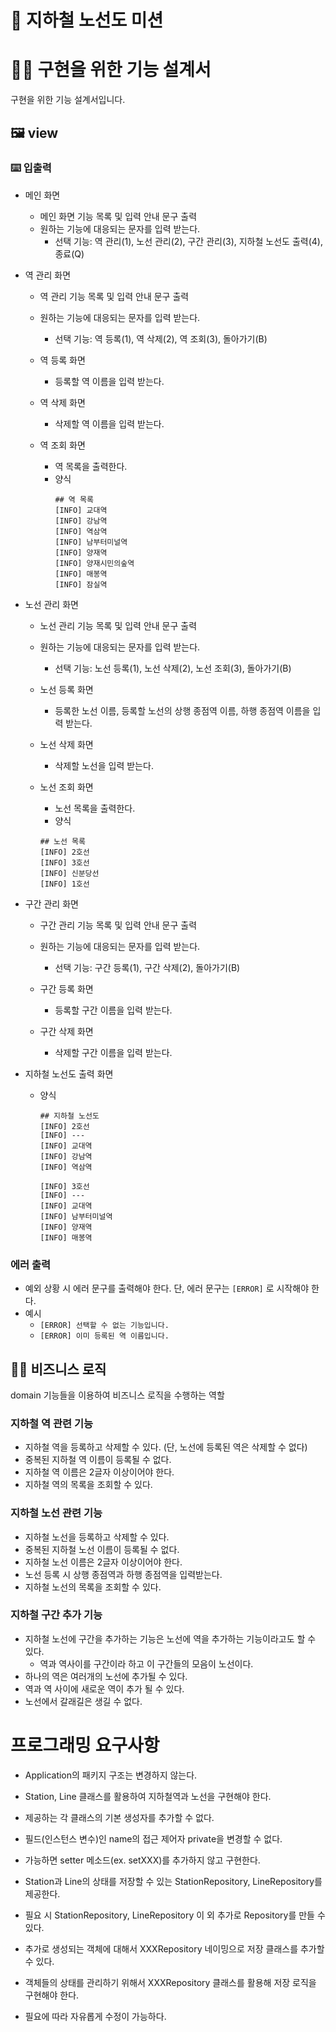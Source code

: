 # 🎄 지하철 노선도 미션

# 🏋️‍♀️ 구현을 위한 기능 설계서

구현을 위한 기능 설계서입니다.

## 🖼️ view

### ⌨️ 입출력

* 메인 화면
    * 메인 화면 기능 목록 및 입력 안내 문구 출력
    * 원하는 기능에 대응되는 문자를 입력 받는다.
        * 선택 기능: 역 관리(1), 노선 관리(2), 구간 관리(3), 지하철 노선도 출력(4), 종료(Q)

* 역 관리 화면
    * 역 관리 기능 목록 및 입력 안내 문구 출력
    * 원하는 기능에 대응되는 문자를 입력 받는다.
        * 선택 기능: 역 등록(1), 역 삭제(2), 역 조회(3), 돌아가기(B)

    * 역 등록 화면
        * 등록할 역 이름을 입력 받는다.
    * 역 삭제 화면
        * 삭제할 역 이름을 입력 받는다.
    * 역 조회 화면
        * 역 목록을 출력한다.
        * 양식
             ```
             ## 역 목록
             [INFO] 교대역 
             [INFO] 강남역
             [INFO] 역삼역
             [INFO] 남부터미널역
             [INFO] 양재역
             [INFO] 양재시민의숲역
             [INFO] 매봉역
             [INFO] 잠실역
             ```

* 노선 관리 화면
    * 노선 관리 기능 목록 및 입력 안내 문구 출력
    * 원하는 기능에 대응되는 문자를 입력 받는다.
        * 선택 기능: 노선 등록(1), 노선 삭제(2), 노선 조회(3), 돌아가기(B)

    * 노선 등록 화면
        * 등록한 노선 이름, 등록할 노선의 상행 종점역 이름, 하행 종점역 이름을 입력 받는다.
    * 노선 삭제 화면
        * 삭제할 노선을 입력 받는다.
    * 노선 조회 화면
        * 노선 목록을 출력한다.
        * 양식
        ```
        ## 노선 목록
        [INFO] 2호선
        [INFO] 3호선
        [INFO] 신분당선
        [INFO] 1호선
        ```

* 구간 관리 화면
    * 구간 관리 기능 목록 및 입력 안내 문구 출력
    * 원하는 기능에 대응되는 문자를 입력 받는다.
        * 선택 기능: 구간 등록(1), 구간 삭제(2), 돌아가기(B)

    * 구간 등록 화면
        * 등록할 구간 이름을 입력 받는다.
    * 구간 삭제 화면
        * 삭제할 구간 이름을 입력 받는다.

* 지하철 노선도 출력 화면
    * 양식
      ```
      ## 지하철 노선도
      [INFO] 2호선
      [INFO] ---
      [INFO] 교대역
      [INFO] 강남역
      [INFO] 역삼역
      
      [INFO] 3호선
      [INFO] ---
      [INFO] 교대역
      [INFO] 남부터미널역
      [INFO] 양재역
      [INFO] 매봉역
      ```

### 에러 출력

* 예외 상황 시 에러 문구를 출력해야 한다. 단, 에러 문구는 `[ERROR]` 로 시작해야 한다.
* 예시
    * `[ERROR] 선택할 수 없는 기능입니다.`
    * `[ERROR] 이미 등록된 역 이름입니다.`

## 👨‍🍳 비즈니스 로직

domain 기능들을 이용하여 비즈니스 로직을 수행하는 역할

### 지하철 역 관련 기능

- 지하철 역을 등록하고 삭제할 수 있다. (단, 노선에 등록된 역은 삭제할 수 없다)
- 중복된 지하철 역 이름이 등록될 수 없다.
- 지하철 역 이름은 2글자 이상이어야 한다.
- 지하철 역의 목록을 조회할 수 있다.

### 지하철 노선 관련 기능

- 지하철 노선을 등록하고 삭제할 수 있다.
- 중복된 지하철 노선 이름이 등록될 수 없다.
- 지하철 노선 이름은 2글자 이상이어야 한다.
- 노선 등록 시 상행 종점역과 하행 종점역을 입력받는다.
- 지하철 노선의 목록을 조회할 수 있다.

### 지하철 구간 추가 기능

- 지하철 노선에 구간을 추가하는 기능은 노선에 역을 추가하는 기능이라고도 할 수 있다.
    - 역과 역사이를 구간이라 하고 이 구간들의 모음이 노선이다.
- 하나의 역은 여러개의 노선에 추가될 수 있다.
- 역과 역 사이에 새로운 역이 추가 될 수 있다.
- 노선에서 갈래길은 생길 수 없다.

# 프로그래밍 요구사항

- Application의 패키지 구조는 변경하지 않는다.
- Station, Line 클래스를 활용하여 지하철역과 노선을 구현해야 한다.
- 제공하는 각 클래스의 기본 생성자를 추가할 수 없다.
- 필드(인스턴스 변수)인 name의 접근 제어자 private을 변경할 수 없다.
- 가능하면 setter 메소드(ex. setXXX)를 추가하지 않고 구현한다.

- Station과 Line의 상태를 저장할 수 있는 StationRepository, LineRepository를 제공한다.
- 필요 시 StationRepository, LineRepository 이 외 추가로 Repository를 만들 수 있다.
- 추가로 생성되는 객체에 대해서 XXXRepository 네이밍으로 저장 클래스를 추가할 수 있다.
- 객체들의 상태를 관리하기 위해서 XXXRepository 클래스를 활용해 저장 로직을 구현해야 한다.
- 필요에 따라 자유롭게 수정이 가능하다.